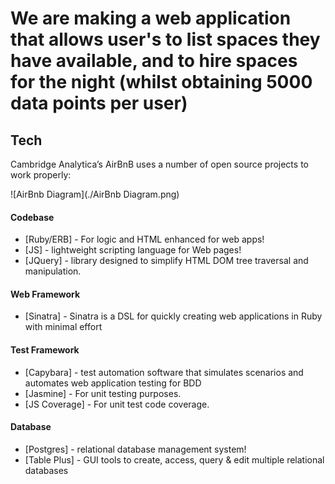 # We are making a web application that allows user's to list spaces they have available, and to hire spaces for the night (whilst obtaining 5000 data points per user)

## Tech

Cambridge Analytica’s AirBnB uses a number of open source projects to work properly:

![AirBnb Diagram](./AirBnb Diagram.png)

#### Codebase
* [Ruby/ERB] - For logic and HTML enhanced for web apps!
* [JS] - lightweight scripting language for Web pages!
* [JQuery] - library designed to simplify HTML DOM tree traversal and manipulation.
#### Web Framework
* [Sinatra] - Sinatra is a DSL for quickly creating web applications in Ruby with minimal effort
#### Test Framework
* [Capybara] -  test automation software that simulates scenarios and automates web application testing for BDD
* [Jasmine] - For unit testing purposes.
* [JS Coverage] - For unit test code coverage.
#### Database
* [Postgres] - relational database management system!
* [Table Plus] - GUI tools to create, access, query & edit multiple relational databases



